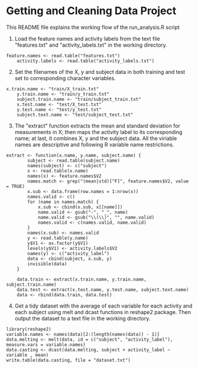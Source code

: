 Getting and Cleaning Data Project
=================================
This README file explains the working flow of the run_analysis.R script

1. Load the feature names and activity labels from the text file "features.txt" and "activity_labels.txt" in the working directory.
<pre><code>feature.names &lt;- read.table("features.txt")
	activity.labels &lt;- read.table("activity_labels.txt")
</code></pre>

2. Set the filenames of the X, y and subject data in both training and test set to corresponding character variables.
<pre><code>x.train.name &lt;- "train/X_train.txt"
	y.train.name &lt;- "train/y_train.txt"
	subject.train.name &lt;- "train/subject_train.txt"
	x.test.name &lt;- "test/X_test.txt"
	y.test.name &lt;- "test/y_test.txt"
	subject.text.name &lt;- "test/subject_test.txt"
</code></pre>

3. The "extract" function extracts the mean and standard deviation for measurements in X; then maps the activity label to its corresponding name; at last, it combines X, y and the subject data. All the viriable names are descriptive and following R variable name restrictions.
<pre><code>extract &lt;- function(x.name, y.name, subject.name) {
		subject &lt;- read.table(subject.name)
		names(subject) &lt;- c("subject")
		x &lt;- read.table(x.name)
		names(x) &lt;- feature.names$V2
		names.match &lt;- grep("(mean|std)[^F]", feature.names$V2, value = TRUE)
		x.sub &lt;- data.frame(row.names = 1:nrow(x))
		names.valid &lt;- c()
		for (name in names.match) {
			x.sub &lt;- cbind(x.sub, x[[name]])
			name.valid &lt;- gsub("-", "_", name)
			name.valid &lt;- gsub("\\(\\)", "", name.valid)
			names.valid &lt;- c(names.valid, name.valid)
		}
		names(x.sub) &lt;- names.valid
		y &lt;- read.table(y.name)
		y$V1 &lt;- as.factor(y$V1)
		levels(y$V1) &lt;- activity.labels$V2
		names(y) &lt;- c("activity_label")
		data &lt;- cbind(subject, x.sub, y)
		invisible(data)
	}

	data.train &lt;- extract(x.train.name, y.train.name, subject.train.name)
	data.test &lt;- extract(x.test.name, y.test.name, subject.text.name)
	data &lt;- rbind(data.train, data.test)
</code></pre>

4. Get a tidy dataset with the average of each variable for each activity and each subject using melt and dcast functions in reshape2 package. Then output the dataset to a text file in the working directory.
<pre><code>library(reshape2)
variable.names &lt;- names(data)[2:(length(names(data)) - 1)]
data.melting &lt;- melt(data, id = c("subject", "activity_label"), measure.vars = variable.names)
data.casting &lt;- dcast(data.melting, subject + activity_label ~ variable , mean)
write.table(data.casting, file = "dataset.txt")
</code></pre>

